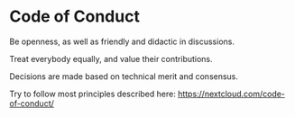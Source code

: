 # Code of Conduct

Be openness, as well as friendly and didactic in discussions.

Treat everybody equally, and value their contributions.

Decisions are made based on technical merit and consensus.

Try to follow most principles described here: https://nextcloud.com/code-of-conduct/